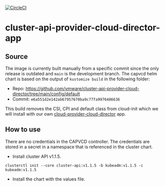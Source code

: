 [![CircleCI](https://circleci.com/gh/giantswarm/cluster-api-provider-cloud-director-app.svg?style=shield)](https://circleci.com/gh/giantswarm/cluster-api-provider-cloud-director-app)

# cluster-api-provider-cloud-director-app

## Source

The image is currently built manually from a specific commit since the only release is outdated and `main` is the development branch. The capvcd helm chart is based on the output of `kustomize build` in the following folder:

* Repo: https://github.com/vmware/cluster-api-provider-cloud-director/tree/main/config/default
* Commit: `e6a551d2e142ab67957670ba9c77fa9976486636`

This build removes the CSI, CPI and default class from cloud-init which we will install with our own [cloud-provider-cloud-director](https://github.com/giantswarm/cloud-provider-cloud-director-app) app.

## How to use

There are no credentials in the CAPVCD controller. The credentials are stored in a secret in a namespace that is referenced in the cluster chart.

* Install cluster API v1.1.5.

`clusterctl init --core cluster-api:v1.1.5 -b kubeadm:v1.1.5 -c kubeadm:v1.1.5`

* Install the chart with the values file.
